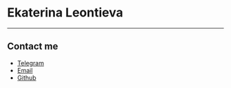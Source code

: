 # Ekaterina Leontieva
****
## Contact me
- [Telegram](https://t.me/koal_ko)
- [Email](mailto:katharina00000@gmail.com)
- [Github](https://github.com/apaetus)
